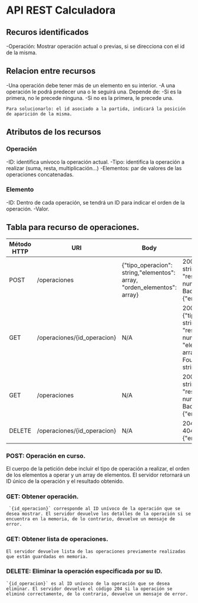 # API REST Calculadora 

## Recuros identificados

-Operación: Mostrar operación actual o previas, si se direcciona con el id de la misma. 


## Relacion entre recursos 

-Una operación debe tener más de un elemento en su interior. 
-A una operación le podrá predecer una o le seguirá una. Depende de: 
    -Si es la primera, no le precede ninguna. 
    -Si no es la primera, le precede una. 

    Para solucionarlo: el id asociado a la partida, indicará la posición de aparición de la misma. 

## Atributos de los recursos 

### Operación 

-ID: identifica unívoco la operación actual. 
-Tipo: identifica la operación a realizar (suma, resta, multiplicación...)
-Elementos: par de valores de las operaciones concatenadas. 

### Elemento

-ID: Dentro de cada operación, se tendrá un ID para indicar el orden de la operación. 
-Valor.


## Tabla para recurso de operaciones. 

| Método HTTP  | URI | Body | Respuesta |
| ------------- | ------------- | ------------- | ------------- |
| POST  | /operaciones  | {"tipo_operacion": string,"elementos": array, "orden_elementos": array}| 200 OK: {"id": string, "resultado": number} , 400 Bad Request: {"error": string}
| GET  | /operaciones/{id_operacion}  | N/A | 200 OK: {"tipo_operacion": string, "resultado": number, "elementos": array} , 404 Not Found: {"error": string}
| GET  | /operaciones  | N/A | 200 OK: [{"id": string, "resultado": number}, ...] , 400 Bad Request: {"error": string}
| DELETE  | /operaciones/{id_operacion} | N/A| 204 No content , 404 Not found: {"error": string}


 ### POST: Operación en curso.

   El cuerpo de la petición debe incluir el tipo de operación a realizar, el orden de los elementos a operar y un array de elementos. El servidor retornará un ID único de la operación y el resultado obtenido.

### GET: Obtener operación.

     `{id_operacion}` corresponde al ID unívoco de la operación que se desea mostrar. El servidor devuelve los detalles de la operación si se encuentra en la memoria, de lo contrario, devuelve un mensaje de error.

### GET: Obtener lista de operaciones. 

    El servidor devuelve lista de las operaciones previamente realizadas que están guardadas en memoria. 


### DELETE: Eliminar la operación especificada por su ID.

    `{id_operacion}` es al ID unívoco de la operación que se desea eliminar. El servidor devuelve el código 204 si la operación se eliminó correctamente, de lo contrario, devuelve un mensaje de error.